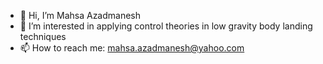 - 👋 Hi, I’m Mahsa Azadmanesh
- 👀 I’m interested in applying control theories in low gravity body landing techniques
- 📫 How to reach me: mahsa.azadmanesh@yahoo.com


